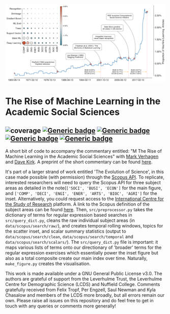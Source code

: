 <img src="./figures/ML_Over_Time.png" width="1100"/>

# The Rise of Machine Learning in the Academic Social Sciences

![coverage](https://img.shields.io/badge/Purpose-Commentary-yellow)
[![Generic badge](https://img.shields.io/badge/Python-3.8-red.svg)](https://shields.io/)
[![Generic badge](https://img.shields.io/badge/License-GNU3.0-purple.svg)](https://shields.io/)
[![Generic badge](https://img.shields.io/badge/Maintained-Yes-brightgreen.svg)](https://shields.io/)
[![Generic badge](https://img.shields.io/badge/BuildPassing-Yes-orange.svg)](https://shields.io/)
---

A short bit of code to accompany the commentary entitled: "M The Rise of Machine Learning in the Academic Social Sciences" with [Mark Verhagen](https://github.com/MarkDVerhagen) and [Dave Kirk](https://www.nuffield.ox.ac.uk/people/profiles/david-kirk/). A preprint of the short commentary can be found [here](https://osf.io/preprints/socarxiv/gydve/).

It's part of a larger strand of work entitled 'The Evolution of Science', in this case made possible (with permission) through the [Scopus API](https://dev.elsevier.com/sc_apis.html). To replicate, interested researchers will need to query the Scopus API for three subject areas as detailed in the note(`['SOCI', 'BUSI', 'ECON']` for the main figure, and `['COMP', 'DECI', 'ENGI', 'ENER', 'ARTS', 'BIOC', 'AGRI']` for the inset. Alternatively, you could request access to the [International Centre for the Study of Research](https://www.elsevier.com/icsr) platform. A link to the Scopus definition of the subject areas can be found [here](https://dev.elsevier.com/documentation/ScopusSearchAPI.wadl). Then, `src/preprocessor.py` takes the dictionary of terms for regular expression based searches in `src/query_dict.py`, cleans the raw individual subject areas (in `data/scopus/search/raw/`), and creates temporal rolling windows, topics for the scatter inset, and scalar summary statistics (output to `data/scopus/search/clean`, `data/scopus/search/temporal` and `data/scopus/search/scalars/`). The `src/query_dict.py` file is important: it maps various lists of terms onto our directionary of 'broader' terms for the regular expression exercises which essentially power the inset figure but also as a total composite create our main index over time.  Naturally, `make_figure.py` creates the visualisation.

This work is made available under a GNU General Public License v3.0. The authors are grateful of support from the Leverhulme Trust, the Leverhulme Centre for Demographic Science (LCDS) and Nuffield College. Comments gratefully received from Felix Tropf, Per Engzell, Saul Newman and Kyla Chasalow and members of the LCDS more broadly, but all errors remain our own. Please raise all issues on this repository and do feel free to get in touch with any queries or comments more generally!
